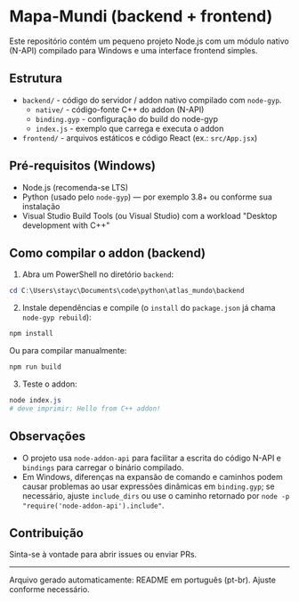 # Mapa-Mundi (backend + frontend)

Este repositório contém um pequeno projeto Node.js com um módulo nativo (N-API) compilado para Windows e uma interface frontend simples.

## Estrutura

- `backend/` - código do servidor / addon nativo compilado com `node-gyp`.
  - `native/` - código-fonte C++ do addon (N-API)
  - `binding.gyp` - configuração do build do node-gyp
  - `index.js` - exemplo que carrega e executa o addon
- `frontend/` - arquivos estáticos e código React (ex.: `src/App.jsx`)

## Pré-requisitos (Windows)

- Node.js (recomenda-se LTS)
- Python (usado pelo `node-gyp`) — por exemplo 3.8+ ou conforme sua instalação
- Visual Studio Build Tools (ou Visual Studio) com a workload "Desktop development with C++"

## Como compilar o addon (backend)

1. Abra um PowerShell no diretório `backend`:

```powershell
cd C:\Users\stayc\Documents\code\python\atlas_mundo\backend
```

2. Instale dependências e compile (o `install` do `package.json` já chama `node-gyp rebuild`):

```powershell
npm install
```

Ou para compilar manualmente:

```powershell
npm run build
```

3. Teste o addon:

```powershell
node index.js
# deve imprimir: Hello from C++ addon!
```

## Observações

- O projeto usa `node-addon-api` para facilitar a escrita do código N-API e `bindings` para carregar o binário compilado.
- Em Windows, diferenças na expansão de comando e caminhos podem causar problemas ao usar expressões dinâmicas em `binding.gyp`; se necessário, ajuste `include_dirs` ou use o caminho retornado por `node -p "require('node-addon-api').include"`.

## Contribuição

Sinta-se à vontade para abrir issues ou enviar PRs.

---

Arquivo gerado automaticamente: README em português (pt-br). Ajuste conforme necessário.
